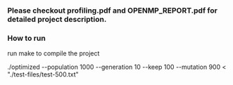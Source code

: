 ### Please checkout profiling.pdf and OPENMP_REPORT.pdf for detailed project description.


### How to run 

 run make to compile the project

./optimized --population 1000 --generation 10 --keep 100 --mutation 900 < "./test-files/test-500.txt"


